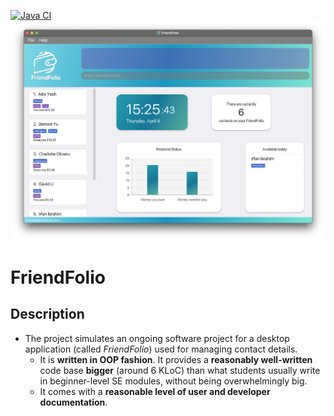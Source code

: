 [![Java CI](https://github.com/AY2324S2-CS2103T-T16-2/tp/actions/workflows/gradle.yml/badge.svg)](https://github.com/AY2324S2-CS2103T-T16-2/tp/actions/workflows/gradle.yml)
![Ui](docs/images/Ui.png)

# FriendFolio

## Description

* The project simulates an ongoing software project for a desktop application (called _FriendFolio_) used for managing
  contact details.
    * It is **written in OOP fashion**. It provides a **reasonably well-written** code base **bigger** (around 6 KLoC)
      than what students usually write in beginner-level SE modules, without being overwhelmingly big.
    * It comes with a **reasonable level of user and developer documentation**.